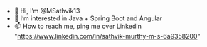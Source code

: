 - 👋 Hi, I’m @MSathvik13
- 👀 I’m interested in Java + Spring Boot and Angular
- 📫 How to reach me, ping me over LinkedIn "https://www.linkedin.com/in/sathvik-murthy-m-s-6a9358200"

<!---
MSathvik13/MSathvik13 is a ✨ special ✨ repository because its `README.md` (this file) appears on your GitHub profile.
You can click the Preview link to take a look at your changes.
--->
